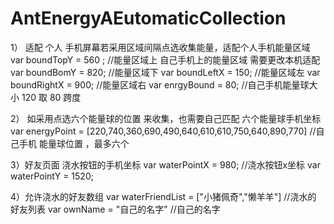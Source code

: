 # AntEnergyAEutomaticCollection
1） 适配 个人 手机屏幕若采用区域间隔点选收集能量，适配个人手机能量区域
var boundTopY = 560 ;   //能量区域上 自己手机上的能量区域 需要更改本机适配 
var boundBomY =  820;   //能量区域下
var boundLeftX = 150;   //能量区域左
var boundRightX = 900;  //能量区域右
var enrgyBound = 80;   //自己手机能量球大小 120 取 80 跨度

2） 如采用点选六个能量球的位置 来收集，也需要自己匹配 六个能量球手机坐标
var energyPoint = [220,740,360,690,490,640,610,610,750,640,890,770] //自己手机 能量球位置 ，最多六个

3）好友页面 浇水按钮的手机坐标
var waterPointX = 980; //浇水按钮x坐标 
var waterPointY = 1520; 

4）允许浇水的好友数组
var waterFriendList = ["小猪佩奇","懒羊羊"] //浇水的 好友列表
var ownName = "自己的名字" //自己的名字
